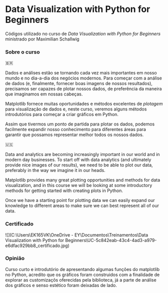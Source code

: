 # Data Visualization with Python for Beginners

Códigos utilizado no curso de *Data Visualization with Python for Beginners* ministrado por Maximilian Schallwig



### Sobre o curso

🇧🇷

Dados e análises estão se tornando cada vez mais importantes em nosso mundo e no dia-a-dia dos negócios modernos. Para começar com a análise de dados (e, finalmente, fornecer boas imagens de nossos resultados), precisamos ser capazes de plotar nossos dados, de preferência da maneira que imaginamos em nossas cabeças.

Matplotlib fornece muitas oportunidades e métodos excelentes de *plotagem* para visualização de dados e, neste curso, veremos alguns métodos introdutórios para começar a criar gráficos em Python.

Assim que tivermos um ponto de partida para plotar os dados, podemos facilmente expandir nosso conhecimento para diferentes áreas para garantir que possamos representar melhor todos os nossos dados.



🇺🇸

Data and analytics are becoming increasingly important in our world and in modern day businesses. To start off with data analytics (and ultimately provide nice images of our results), we need to be able to plot our data, preferably in the way we imagine it in our heads.

Matplotlib provides many great plotting opportunities and methods for data visualization, and in this course we will be looking at some introductory methods for getting started with creating plots in Python.

Once we have a starting point for plotting data we can easily expand our knowledge to different areas to make sure we can best represent all of our data.



### Certificado

![](C:\Users\EK165VK\OneDrive - EY\Documentos\Treinamentos\Data Visualization with Python for Beginners\UC-5c842eab-43c4-4ad3-a979-e6dfac929bb8_certificado.jpg)

### Opinião

Curso curto e introdutório de apresentando algumas funções do matplotlib no Python, acredito que os gráficos foram construidos com a finalidade de explorar as customizaçõs oferecidas pela biblioteca, já a parte de análise dos gráficos e senso estético foram deixadas de lado.
